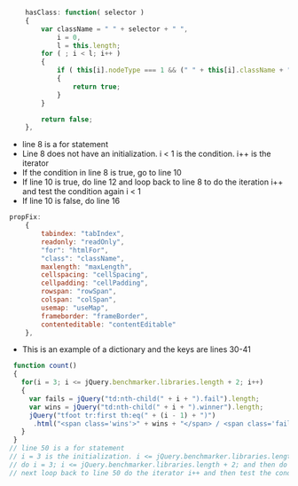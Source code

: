 ```javascript

    hasClass: function( selector ) 
    {
		var className = " " + selector + " ",
			i = 0,
			l = this.length;
		for ( ; i < l; i++ ) 
        {
			if ( this[i].nodeType === 1 && (" " + this[i].className + " ").replace(rclass, " ").indexOf( className ) >= 0 ) 
            {
				return true;
			}
		}

		return false;
	},


```
* line 8 is a for statement
* Line 8 does not have an initialization. i < 1 is the condition. i++ is the iterator
* If the condition in line 8 is true, go to line 10
* If line 10 is true, do line 12 and loop back to line 8 to do the iteration i++ and test the condition again i < 1
* If line 10 is false, do line 16

```javascript
propFix: 
    {
    	tabindex: "tabIndex",
		readonly: "readOnly",
		"for": "htmlFor",
		"class": "className",
		maxlength: "maxLength",
		cellspacing: "cellSpacing",
		cellpadding: "cellPadding",
		rowspan: "rowSpan",
		colspan: "colSpan",
		usemap: "useMap",
		frameborder: "frameBorder",
		contenteditable: "contentEditable"
	},

```
* This is an example of a dictionary and the keys are lines 30-41

```javascript
 function count() 
 {
   for(i = 3; i <= jQuery.benchmarker.libraries.length + 2; i++) 
   {
     var fails = jQuery("td:nth-child(" + i + ").fail").length;
     var wins = jQuery("td:nth-child(" + i + ").winner").length;
     jQuery("tfoot tr:first th:eq(" + (i - 1) + ")")
      .html("<span class='wins'>" + wins + "</span> / <span class='fails'>" + fails + "</span>");
   }
 }
// line 50 is a for statement
// i = 3 is the initialization. i <= jQuery.benchmarker.libraries.length + 2; is the condition. i++ is the iterator
// do i = 3; i <= jQuery.benchmarker.libraries.length + 2; and then do lines 52-55
// next loop back to line 50 do the iterator i++ and then test the condition i <= jQuery.benchmarker.libraries.length + 2 again


```